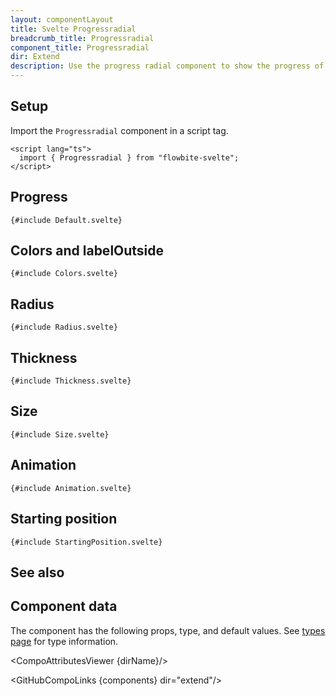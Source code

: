 ```yaml
---
layout: componentLayout
title: Svelte Progressradial
breadcrumb_title: Progressradial
component_title: Progressradial
dir: Extend
description: Use the progress radial component to show the progress of a process.
---
```


<script lang="ts">
  import {  TableProp, TableDefaultRow, CompoAttributesViewer, Seealso, GitHubCompoLinks } from '../../utils'
  import { P, A } from '$lib'
  const components = 'Progressradial'
  const dirName = "progress"
  const relatedLinks = ['/docs/components/progress','/docs/extend/progressradial' ]
</script>

## Setup

Import the `Progressradial` component in a script tag.

```svelte example hideOutput
<script lang="ts">
  import { Progressradial } from "flowbite-svelte";
</script>
```

## Progress

```svelte example class="grid grid-cols-2 sm:grid-cols-4"
{#include Default.svelte}
```

## Colors and labelOutside

```svelte example class="grid grid-cols-2 sm:grid-cols-4"
{#include Colors.svelte}
```

## Radius

```svelte example class="grid grid-cols-2 sm:grid-cols-4"
{#include Radius.svelte}
```

## Thickness

```svelte example class="grid grid-cols-2 sm:grid-cols-4"
{#include Thickness.svelte}
```

## Size

```svelte example class="grid grid-cols-2 sm:grid-cols-4"
{#include Size.svelte}
```

## Animation

```svelte example class="grid grid-cols-1"
{#include Animation.svelte}
```

## Starting position

```svelte example class="grid grid-cols-2 sm:grid-cols-4"
{#include StartingPosition.svelte}
```

## See also

<Seealso links={relatedLinks} />

## Component data

The component has the following props, type, and default values. See [types page](/docs/pages/typescript) for type information.

<CompoAttributesViewer {dirName}/>

<GitHubCompoLinks {components} dir="extend"/>
